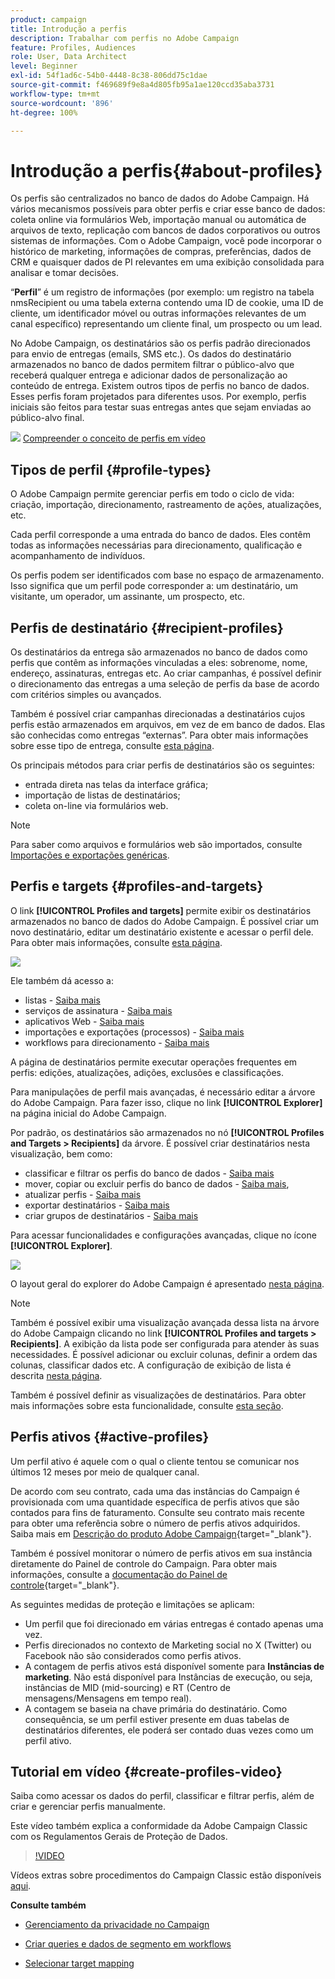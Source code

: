 ```yaml
---
product: campaign
title: Introdução a perfis
description: Trabalhar com perfis no Adobe Campaign
feature: Profiles, Audiences
role: User, Data Architect
level: Beginner
exl-id: 54f1ad6c-54b0-4448-8c38-806dd75c1dae
source-git-commit: f469689f9e8a4d805fb95a1ae120ccd35aba3731
workflow-type: tm+mt
source-wordcount: '896'
ht-degree: 100%

---
```


# Introdução a perfis{#about-profiles}



Os perfis são centralizados no banco de dados do Adobe Campaign. Há vários mecanismos possíveis para obter perfis e criar esse banco de dados: coleta online via formulários Web, importação manual ou automática de arquivos de texto, replicação com bancos de dados corporativos ou outros sistemas de informações. Com o Adobe Campaign, você pode incorporar o histórico de marketing, informações de compras, preferências, dados de CRM e quaisquer dados de PI relevantes em uma exibição consolidada para analisar e tomar decisões.

“**Perfil**” é um registro de informações (por exemplo: um registro na tabela nmsRecipient ou uma tabela externa contendo uma ID de cookie, uma ID de cliente, um identificador móvel ou outras informações relevantes de um canal específico) representando um cliente final, um prospecto ou um lead.

No Adobe Campaign, os destinatários são os perfis padrão direcionados para envio de entregas (emails, SMS etc.). Os dados do destinatário armazenados no banco de dados permitem filtrar o público-alvo que receberá qualquer entrega e adicionar dados de personalização ao conteúdo de entrega. Existem outros tipos de perfis no banco de dados. Esses perfis foram projetados para diferentes usos. Por exemplo, perfis iniciais são feitos para testar suas entregas antes que sejam enviadas ao público-alvo final.

![](assets/do-not-localize/how-to-video.png) [Compreender o conceito de perfis em vídeo](#create-profiles-video)

## Tipos de perfil {#profile-types}

O Adobe Campaign permite gerenciar perfis em todo o ciclo de vida: criação, importação, direcionamento, rastreamento de ações, atualizações, etc.

Cada perfil corresponde a uma entrada do banco de dados. Eles contêm todas as informações necessárias para direcionamento, qualificação e acompanhamento de indivíduos.

Os perfis podem ser identificados com base no espaço de armazenamento. Isso significa que um perfil pode corresponder a: um destinatário, um visitante, um operador, um assinante, um prospecto, etc.

## Perfis de destinatário {#recipient-profiles}

Os destinatários da entrega são armazenados no banco de dados como perfis que contêm as informações vinculadas a eles: sobrenome, nome, endereço, assinaturas, entregas etc. Ao criar campanhas, é possível definir o direcionamento das entregas a uma seleção de perfis da base de acordo com critérios simples ou avançados.

Também é possível criar campanhas direcionadas a destinatários cujos perfis estão armazenados em arquivos, em vez de em banco de dados. Elas são conhecidas como entregas “externas”. Para obter mais informações sobre esse tipo de entrega, consulte [esta página](../../delivery/using/steps-defining-the-target-population.md#selecting-external-recipients).

Os principais métodos para criar perfis de destinatários são os seguintes:

* entrada direta nas telas da interface gráfica;
* importação de listas de destinatários;
* coleta on-line via formulários web.

>[!NOTE]
>
>Para saber como arquivos e formulários web são importados, consulte [Importações e exportações genéricas](../../platform/using/get-started-data-import-export.md).

## Perfis e targets {#profiles-and-targets}

O link **[!UICONTROL Profiles and targets]** permite exibir os destinatários armazenados no banco de dados do Adobe Campaign. É possível criar um novo destinatário, editar um destinatário existente e acessar o perfil dele. Para obter mais informações, consulte [esta página](../../platform/using/editing-a-profile.md).

![](assets/d_ncs_user_interface_target_link.png)

Ele também dá acesso a:

* listas - [Saiba mais](../../platform/using/creating-and-managing-lists.md)
* serviços de assinatura - [Saiba mais](../../delivery/using/managing-subscriptions.md)
* aplicativos Web - [Saiba mais](../../web/using/about-web-applications.md)
* importações e exportações (processos) - [Saiba mais](../../platform/using/about-generic-imports-exports.md)
* workflows para direcionamento - [Saiba mais](../../workflow/using/building-a-workflow.md#implementation-steps-)

A página de destinatários permite executar operações frequentes em perfis: edições, atualizações, adições, exclusões e classificações.

Para manipulações de perfil mais avançadas, é necessário editar a árvore do Adobe Campaign. Para fazer isso, clique no link **[!UICONTROL Explorer]** na página inicial do Adobe Campaign.

Por padrão, os destinatários são armazenados no nó **[!UICONTROL Profiles and Targets > Recipients]** da árvore. É possível criar destinatários nesta visualização, bem como:

* classificar e filtrar os perfis do banco de dados - [Saiba mais](../../platform/using/filtering-options.md)
* mover, copiar ou excluir perfis do banco de dados - [Saiba mais](../../platform/using/managing-profiles.md),
* atualizar perfis - [Saiba mais](../../platform/using/updating-data.md)
* exportar destinatários - [Saiba mais](../../platform/using/exporting-and-importing-profiles.md)
* criar grupos de destinatários - [Saiba mais](../../platform/using/creating-and-managing-lists.md)

Para acessar funcionalidades e configurações avançadas, clique no ícone **[!UICONTROL Explorer]**.

![](assets/d_ncs_user_interface01.png)

O layout geral do explorer do Adobe Campaign é apresentado [nesta página](../../platform/using/adobe-campaign-explorer.md).

>[!NOTE]
>
>Também é possível exibir uma visualização avançada dessa lista na árvore do Adobe Campaign clicando no link **[!UICONTROL Profiles and targets > Recipients]**. A exibição da lista pode ser configurada para atender às suas necessidades. É possível adicionar ou excluir colunas, definir a ordem das colunas, classificar dados etc. A configuração de exibição de lista é descrita [nesta página](../../platform/using/adobe-campaign-ui-lists.md).
>
>Também é possível definir as visualizações de destinatários. Para obter mais informações sobre esta funcionalidade, consulte [esta seção](../../platform/using/access-management-folders.md).

## Perfis ativos {#active-profiles}

Um perfil ativo é aquele com o qual o cliente tentou se comunicar nos últimos 12 meses por meio de qualquer canal.

De acordo com seu contrato, cada uma das instâncias do Campaign é provisionada com uma quantidade específica de perfis ativos que são contados para fins de faturamento. Consulte seu contrato mais recente para obter uma referência sobre o número de perfis ativos adquiridos. Saiba mais em [Descrição do produto Adobe Campaign](https://helpx.adobe.com/br/legal/product-descriptions/adobe-campaign-managed-cloud-services.html){target="_blank"}.

Também é possível monitorar o número de perfis ativos em sua instância diretamente do Painel de controle do Campaign. Para obter mais informações, consulte a [documentação do Painel de controle](https://experienceleague.adobe.com/docs/control-panel/using/performance-monitoring/active-profiles-monitoring.html?lang=pt-BR){target="_blank"}.

As seguintes medidas de proteção e limitações se aplicam:

* Um perfil que foi direcionado em várias entregas é contado apenas uma vez.
* Perfis direcionados no contexto de Marketing social no X (Twitter) ou Facebook não são considerados como perfis ativos.
* A contagem de perfis ativos está disponível somente para **Instâncias de marketing**. Não está disponível para Instâncias de execução, ou seja, instâncias de MID (mid-sourcing) e RT (Centro de mensagens/Mensagens em tempo real).
* A contagem se baseia na chave primária do destinatário. Como consequência, se um perfil estiver presente em duas tabelas de destinatários diferentes, ele poderá ser contado duas vezes como um perfil ativo.


## Tutorial em vídeo {#create-profiles-video}

Saiba como acessar os dados do perfil, classificar e filtrar perfis, além de criar e gerenciar perfis manualmente.

Este vídeo também explica a conformidade da Adobe Campaign Classic com os Regulamentos Gerais de Proteção de Dados.

>[!VIDEO](https://video.tv.adobe.com/v/35611?quality=12)

Vídeos extras sobre procedimentos do Campaign Classic estão disponíveis [aqui](https://experienceleague.adobe.com/docs/campaign-classic-learn/tutorials/overview.html?lang=pt-BR).

**Consulte também**

* [Gerenciamento da privacidade no Campaign](https://helpx.adobe.com/br/campaign/kb/acc-privacy.html)

* [Criar queries e dados de segmento em workflows](../../workflow/using/targeting-data.md)

* [Selecionar target mapping](../../delivery/using/steps-defining-the-target-population.md#select-a-target-mapping)
